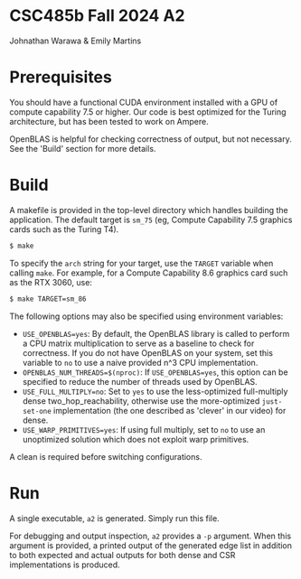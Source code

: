 # CSC485b Fall 2024 A2
Johnathan Warawa & Emily Martins

# Prerequisites
You should have a functional CUDA environment installed with a GPU of compute
capability 7.5 or higher. Our code is best optimized for the Turing architecture,
but has been tested to work on Ampere.

OpenBLAS is helpful for checking correctness of output, but not necessary.
See the 'Build' section for more details.

# Build
A makefile is provided in  the top-level directory which handles building the application. 
The default target is `sm_75` (eg, Compute Capability 7.5 graphics cards such as the Turing T4). 
```bash
$ make
```

To specify the `arch` string for your target, use the `TARGET` variable when
calling `make`. For example, for a Compute Capability 8.6 graphics card such as the RTX 3060, use:
```bash
$ make TARGET=sm_86
```

The following options may also be specified using environment variables:

* `USE_OPENBLAS=yes`: By default, the OpenBLAS library is called to
  perform a CPU matrix multiplication to serve as a baseline to check for
  correctness. If you do not have OpenBLAS on your system, set this variable
  to `no` to use a naive provided n^3 CPU implementation.
* `OPENBLAS_NUM_THREADS=$(nproc)`: If `USE_OPENBLAS=yes`, this option can be
  specified to reduce the number of threads used by OpenBLAS. 
* `USE_FULL_MULTIPLY=no`: Set to `yes` to use the less-optimized full-multiply
   dense two_hop_reachability, otherwise use the more-optimized 
   `just-set-one` implementation (the one described as 'clever' in our video) for
   dense.
* `USE_WARP_PRIMITIVES=yes`: If using full multiply, set to `no` to use an
  unoptimized solution which does not exploit warp primitives.

A clean is required before switching configurations.

# Run

A single executable, `a2` is generated. Simply run this file.

For debugging and output inspection, `a2` provides a `-p` argument. When this 
argument is provided, a printed output of the generated edge list in addition to
both expected and actual outputs for both dense and CSR implementations is produced.
